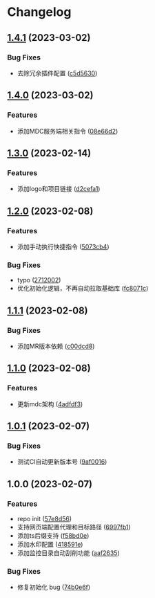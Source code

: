 # Changelog

## [1.4.1](https://github.com/mdc-ng/mdc_mbot_plugin/compare/v1.4.0...v1.4.1) (2023-03-02)


### Bug Fixes

* 去除冗余插件配置 ([c5d5630](https://github.com/mdc-ng/mdc_mbot_plugin/commit/c5d56304e06e96052c2ce34c3581c96b5492be67))

## [1.4.0](https://github.com/mdc-ng/mdc_mbot_plugin/compare/v1.3.0...v1.4.0) (2023-03-02)


### Features

* 添加MDC服务端相关指令 ([08e66d2](https://github.com/mdc-ng/mdc_mbot_plugin/commit/08e66d2ead630fde175a261c78f94aae1a222182))

## [1.3.0](https://github.com/mdc-ng/mdc_mbot_plugin/compare/v1.2.0...v1.3.0) (2023-02-14)


### Features

* 添加logo和项目链接 ([d2cefa1](https://github.com/mdc-ng/mdc_mbot_plugin/commit/d2cefa15f9f9c35af91993dd162af78fadc0dae9))

## [1.2.0](https://github.com/mdc-ng/mdc_mbot_plugin/compare/v1.1.1...v1.2.0) (2023-02-08)


### Features

* 添加手动执行快捷指令 ([5073cb4](https://github.com/mdc-ng/mdc_mbot_plugin/commit/5073cb4dff2080246264a07da995670cef62974b))


### Bug Fixes

* typo ([2712002](https://github.com/mdc-ng/mdc_mbot_plugin/commit/2712002adb2f02d85ebd78a84dcd216296b51bff))
* 优化初始化逻辑，不再自动拉取基础库 ([fc8071c](https://github.com/mdc-ng/mdc_mbot_plugin/commit/fc8071c4b3b4412a8a1efa1f8ac1e5cdcdcab1fc))

## [1.1.1](https://github.com/mdc-ng/mdc_mbot_plugin/compare/v1.1.0...v1.1.1) (2023-02-08)


### Bug Fixes

* 添加MR版本依赖 ([c00dcd8](https://github.com/mdc-ng/mdc_mbot_plugin/commit/c00dcd8146216d8e250aeb67cdaeb187eb9c42ee))

## [1.1.0](https://github.com/mdc-ng/mdc_mbot_plugin/compare/v1.0.1...v1.1.0) (2023-02-08)


### Features

* 更新mdc架构 ([4adfdf3](https://github.com/mdc-ng/mdc_mbot_plugin/commit/4adfdf3a86f91bd50b552a4d8550a7240d4e2f86))

## [1.0.1](https://github.com/mdc-ng/mdc_mbot_plugin/compare/v1.0.0...v1.0.1) (2023-02-07)


### Bug Fixes

* 测试CI自动更新版本号 ([9af0016](https://github.com/mdc-ng/mdc_mbot_plugin/commit/9af0016094aad1b98239c9a6acf40e77fc99b9db))

## 1.0.0 (2023-02-07)


### Features

* repo init ([57e8d56](https://github.com/mdc-ng/mdc_mbot_plugin/commit/57e8d567ef3659dd478159f4f20c1b38ee0f69ab))
* 支持网页端配置代理和目标路径 ([6997fb1](https://github.com/mdc-ng/mdc_mbot_plugin/commit/6997fb17ce07f1754bc27c563419d1badea4163b))
* 添加ts后缀支持 ([f58bd0e](https://github.com/mdc-ng/mdc_mbot_plugin/commit/f58bd0e041f2da57a568d99c054d50994d62a4cf))
* 添加水印配置 ([418591e](https://github.com/mdc-ng/mdc_mbot_plugin/commit/418591e72f04ccda09db15cb723c7749ae296821))
* 添加监控目录自动刮削功能 ([aaf2635](https://github.com/mdc-ng/mdc_mbot_plugin/commit/aaf2635f172e2b1da2f9a7c65166f896c10c76d1))


### Bug Fixes

* 修复初始化 bug ([74b0e6f](https://github.com/mdc-ng/mdc_mbot_plugin/commit/74b0e6fec508086628c63d938fb12e7839351eff))
